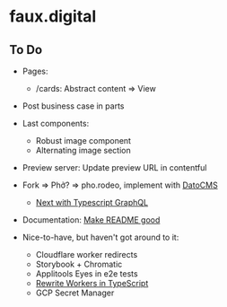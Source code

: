 # faux.digital

## To Do

- Pages:
  - /cards: Abstract content => View
- Post business case in parts
- Last components:
  - Robust image component
  - Alternating image section
- Preview server: Update preview URL in contentful
- Fork => Phở? => pho.rodeo, implement with [DatoCMS](https://github.com/vercel/next.js/tree/canary/examples/cms-datocms)
  - [Next with Typescript GraphQL](https://github.com/vercel/next.js/tree/canary/examples/with-typescript-graphql)
- Documentation: [Make README good](https://www.makeareadme.com/)

- Nice-to-have, but haven't got around to it:
  - Cloudflare worker redirects
  - Storybook + Chromatic
  - Applitools Eyes in e2e tests
  - [Rewrite Workers in TypeScript](https://github.com/EverlastingBugstopper/worker-typescript-template)
  - GCP Secret Manager
